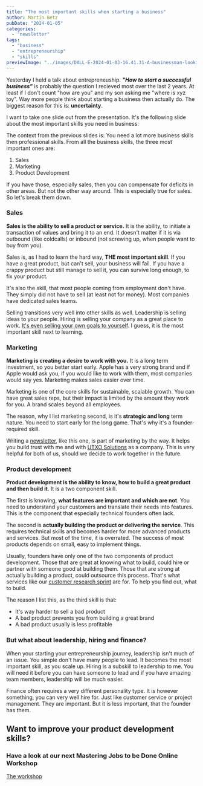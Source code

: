 ```yaml
---
title: "The most important skills when starting a business"
author: Martin Betz
pubDate: "2024-01-05"
categories:
  - "newsletter"
tags:
  - "business"
  - "entrepreneurship"
  - "skills"
previewImage: "../images/DALL·E-2024-01-03-16.41.31-A-businessman-looking-at-a-giant-masterplan-on-an-office-wall.-The-image-is-in-a-watercolor-and-geometric-style-featuring-colors-of-blue-and-mint.-Th.png"
---
```


Yesterday I held a talk about entrepreneuship. _**"How to start a successful business"**_ is probably the question I recieved most over the last 2 years. At least if I don't count "how are you" and my son asking me "where is xyz toy". Way more people think about starting a business then actually do. The biggest reason for this is: **uncertainty**.

I want to take one slide out from the presentation. It's the following slide about the most important skills you need in business:



The context from the previous slides is: You need a lot more business skills then professional skills. From all the business skills, the three most important ones are:

1. Sales
2. Marketing
3. Product Development

If you have those, especially sales, then you can compensate for deficits in other areas. But not the other way around. This is especially true for sales. So let's break them down.

### Sales

**Sales is the ability to sell a product or service.** It is the ability, to initiate a transaction of values and bring it to an end. It doesn't matter if it is via outbound (like coldcalls) or inbound (not screwing up, when people want to buy from you).

Sales is, as I had to learn the hard way, **THE most important skill**. If you have a great product, but can't sell, your business will fail. If you have a crappy product but still manage to sell it, you can survive long enough, to fix your product.

It's also the skill, that most people coming from employment don't have. They simply did not have to sell (at least not for money). Most companies have dedicated sales teams.

Selling transitions very well into other skills as well. Leadership is selling ideas to your people. Hiring is selling your company as a great place to work. [It's even selling your own goals to yourself](https://utxo.solutions/newsletter/how-to-make-this-year-special/). I guess, it is the most important skill next to learning.

### Marketing

**Marketing is creating a desire to work with you.** It is a long term investment, so you better start early. Apple has a very strong brand and if Apple would ask you, if you would like to work with them, most companies would say yes. Marketing makes sales easier over time.

Marketing is one of the core skills for sustainable, scalable growth. You can have great sales reps, but their impact is limited by the amount they work for you. A brand scales beyond all employees.

The reason, why I list marketing second, is it's **strategic and long** term nature. You need to start early for the long game. That's why it's a founder-required skill.

Writing a [newsletter](https://utxo.solutions/blog/), like this one, is part of marketing by the way. It helps you build trust with me and with [UTXO Solutions](https://utxo.solutions/) as a company. This is very helpful for both of us, should we decide to work together in the future.

### Product development

**Product development is the ability to know, how to build a great product and then build it**. It is a two component skill.

The first is knowing, **what features are important and which are not**. You need to understand your customers and translate their needs into features. This is the component that especially technical founders often lack.

The second is **actually building the product or delivering the service**. This requires technical skills and becomes harder for more advanced products and services. But most of the time, it is overrated. The success of most products depends on small, easy to implement things.

Usually, founders have only one of the two components of product development. Those that are great at knowing what to build, could hire or partner with someone good at building them. Those that are strong at actually building a product, could outsource this process. That's what services like our [customer research sprint](https://utxo.solutions/services/jobs-to-be-done-agency/) are for. To help you find out, what to build.

The reason I list this, as the third skill is that:

- It's way harder to sell a bad product
- A bad product prevents you from building a great brand
- A bad product usually is less profitable

### But what about leadership, hiring and finance?

When your starting your entrepreneurship journey, leadership isn't much of an issue. You simple don't have many people to lead. It becomes the most important skill, as you scale up. Hiring is a subskill to leadership to me. You will need it before you can have someone to lead and if you have amazing team members, leadership will be much easier.

Finance often requires a very different personality type. It is however something, you can very well hire for. Just like customer service or project management. They are important. But it is less important, that the founder has them.

## Want to improve your product development skills?

### Have a look at our next Mastering Jobs to be Done Online Workshop

[The workshop](https://utxo.solutions/services/mastering-jobs-to-be-done-online-workshop/)
